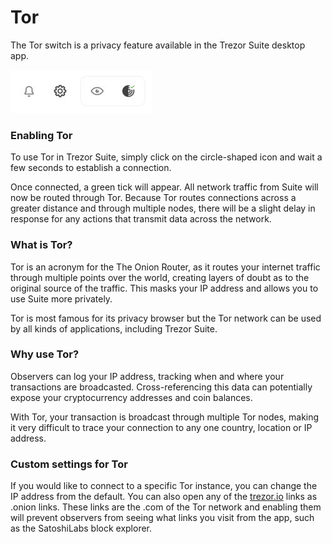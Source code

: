 # Tor

The Tor switch is a privacy feature available in the Trezor Suite desktop app. 

![](../../.gitbook/assets/tor-eye.jpg)

### Enabling Tor

To use Tor in Trezor Suite, simply click on the circle-shaped icon and wait a few seconds to establish a connection.

Once connected, a green tick will appear. All network traffic from Suite will now be routed through Tor. Because Tor routes connections across a greater distance and through multiple nodes, there will be a slight delay in response for any actions that transmit data across the network.

### What is Tor?

Tor is an acronym for the The Onion Router, as it routes your internet traffic through multiple points over the world, creating layers of doubt as to the original source of the traffic. This masks your IP address and allows you to use Suite more privately.

Tor is most famous for its privacy browser but the Tor network can be used by all kinds of applications, including Trezor Suite.

### Why use Tor?

Observers can log your IP address, tracking when and where your transactions are broadcasted. Cross-referencing this data can potentially expose your cryptocurrency addresses and coin balances.

With Tor, your transaction is broadcast through multiple Tor nodes, making it very difficult to trace your connection to any one country, location or IP address.

### Custom settings for Tor

If you would like to connect to a specific Tor instance, you can change the IP address from the default. You can also open any of the [trezor.io](http://trezor.io) links as .onion links. These links are the .com of the Tor network and enabling them will prevent observers from seeing what links you visit from the app, such as the SatoshiLabs block explorer.

